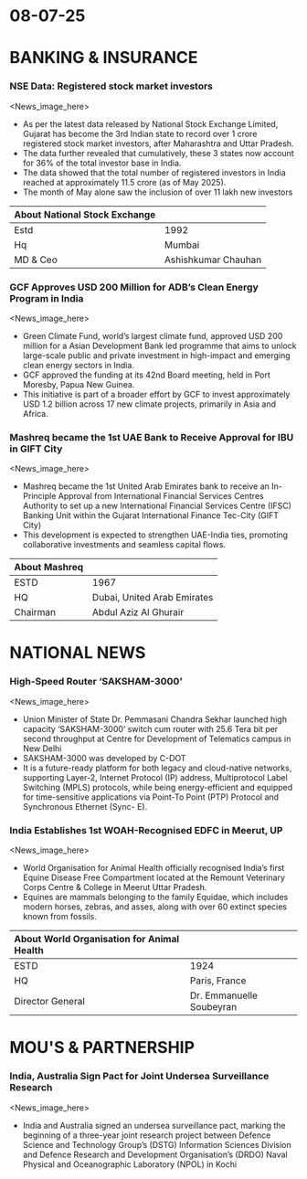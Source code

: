 # 08-07-25

# **BANKING & INSURANCE**

### **NSE Data: Registered stock market investors**
<News_image_here>
* As per the latest data released by National Stock Exchange Limited, Gujarat has become the 3rd Indian state to record over 1 crore registered stock market investors, after Maharashtra and Uttar Pradesh.  
* The data further revealed that cumulatively, these 3 states now account for 36% of the total investor base in India.  
* The data showed that the total number of registered investors in India reached at approximately 11.5 crore (as of May 2025).  
* The month of May alone saw the inclusion of over 11 lakh new investors

| About National Stock Exchange |  |
| :---- | :---- |
| Estd | 1992 |
| Hq | Mumbai |
| MD & Ceo | Ashishkumar Chauhan |

### **GCF Approves USD 200 Million for ADB’s Clean Energy Program in India**
<News_image_here>
* Green Climate Fund, world’s largest climate fund, approved USD 200 million for a Asian Development Bank led programme that aims to unlock large-scale public and private investment in high-impact and emerging clean energy sectors in India.  
* GCF approved the funding at its 42nd Board meeting, held in Port Moresby, Papua New Guinea.  
* This initiative is part of a broader effort by GCF to invest approximately USD 1.2 billion across 17 new climate projects, primarily in Asia and Africa.

### **Mashreq became the 1st UAE Bank to Receive Approval for IBU in GIFT City**
<News_image_here>
* Mashreq became the 1st United Arab Emirates bank to receive an In-Principle Approval from International Financial Services Centres Authority to set up a new International Financial Services Centre (IFSC) Banking Unit within the Gujarat International Finance Tec-City (GIFT City)  
* This development is expected to strengthen UAE-India ties, promoting collaborative investments and seamless capital flows.

| About Mashreq |  |
| :---- | :---- |
| ESTD | 1967 |
| HQ | Dubai, United Arab Emirates |
| Chairman | Abdul Aziz Al Ghurair |

# **NATIONAL NEWS**

### **High-Speed Router ‘SAKSHAM-3000’**
<News_image_here>
* Union Minister of State Dr. Pemmasani Chandra Sekhar launched high capacity ‘SAKSHAM-3000’ switch cum router with 25.6 Tera bit per second throughput at Centre for Development of Telematics campus in New Delhi  
* SAKSHAM-3000 was developed by C-DOT  
* It is a future-ready platform for both legacy and cloud-native networks, supporting Layer-2, Internet Protocol (IP) address, Multiprotocol Label Switching (MPLS) protocols, while being energy-efficient and equipped for time-sensitive applications via Point-To Point (PTP) Protocol and Synchronous Ethernet (Sync- E).

### **India Establishes 1st WOAH-Recognised EDFC in Meerut, UP**
<News_image_here>
* World Organisation for Animal Health officially recognised India’s first Equine Disease Free Compartment located at the Remount Veterinary Corps Centre & College in Meerut Uttar Pradesh.  
* Equines are mammals belonging to the family Equidae, which includes modern horses, zebras, and asses, along with over 60 extinct species known from fossils.

| About World Organisation for Animal Health |  |
| :---- | :---- |
| ESTD | 1924 |
| HQ | Paris, France |
| Director General | Dr. Emmanuelle Soubeyran |

# **MOU'S & PARTNERSHIP**

### **India, Australia Sign Pact for Joint Undersea Surveillance Research**
<News_image_here>
* India and Australia signed an undersea surveillance pact, marking the beginning of a three-year joint research project between Defence Science and Technology Group’s (DSTG) Information Sciences Division and Defence Research and Development Organisation’s (DRDO) Naval Physical and Oceanographic Laboratory (NPOL) in Kochi